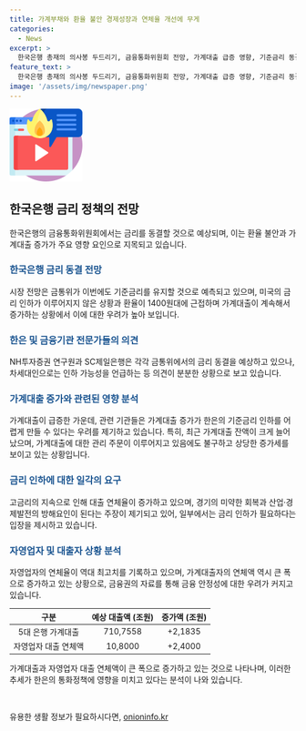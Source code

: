 ```yaml
---
title: 가계부채와 환율 불안 경제성장과 연체율 개선에 무게
categories:
  - News
excerpt: >
  한국은행 총재의 의사봉 두드리기, 금융통화위원회 전망, 가계대출 급증 영향, 기준금리 동결 전망 등 다양한 정보를 담은 금융 관련 기사입니다. 한은의 기준금리 유지에 대한 시장 전망과 금융당국의 가계대출 관리 등을 다루며, 핵심은 기사의 주요 내용을 간결하게 전달하면서도 금융 시장에 관심이 있는 사람들을 끌어들이는 것입니다.
feature_text: >
  한국은행 총재의 의사봉 두드리기, 금융통화위원회 전망, 가계대출 급증 영향, 기준금리 동결 전망 등 다양한 정보를 담은 금융 관련 기사입니다. 한은의 기준금리 유지에 대한 시장 전망과 금융당국의 가계대출 관리 등을 다루며, 핵심은 기사의 주요 내용을 간결하게 전달하면서도 금융 시장에 관심이 있는 사람들을 끌어들이는 것입니다.
image: '/assets/img/newspaper.png'
---
```


<p><img src="/assets/img/news.png" alt="rentncar 속보" /></p>

<h2 data-ke-size="size26">한국은행 금리 정책의 전망</h2>

<p data-ke-size="size16">한국은행의 금융통화위원회에서는 금리를 동결할 것으로 예상되며, 이는 환율 불안과 가계대출 증가가 주요 영향 요인으로 지목되고 있습니다.</p>

<h3><b><span style="color: #1a5490;">한국은행 금리 동결 전망</span></b></h3>

<p data-ke-size="size16">시장 전망은 금통위가 이번에도 기준금리를 유지할 것으로 예측되고 있으며, 미국의 금리 인하가 이루어지지 않은 상황과 환율이 1400원대에 근접하며 가계대출이 계속해서 증가하는 상황에서 이에 대한 우려가 높아 보입니다.</p>

<h3><b><span style="color: #1a5490;">한은 및 금융기관 전문가들의 의견</span></b></h3>

<p data-ke-size="size16">NH투자증권 연구원과 SC제일은행은 각각 금통위에서의 금리 동결을 예상하고 있으나, 차세대인으로는 인하 가능성을 언급하는 등 의견이 분분한 상황으로 보고 있습니다.</p>

<h3><b><span style="color: #1a5490;">가계대출 증가와 관련된 영향 분석</span></b></h3>

<p data-ke-size="size16">가계대출이 급증한 가운데, 관련 기관들은 가계대출 증가가 한은의 기준금리 인하를 어렵게 만들 수 있다는 우려를 제기하고 있습니다. 특히, 최근 가계대출 잔액이 크게 늘어났으며, 가계대출에 대한 관리 주문이 이루어지고 있음에도 불구하고 상당한 증가세를 보이고 있는 상황입니다.</p>

<h3><b><span style="color: #1a5490;">금리 인하에 대한 일각의 요구</span></b></h3>

<p data-ke-size="size16">고금리의 지속으로 인해 대출 연체율이 증가하고 있으며, 경기의 미약한 회복과 산업·경제발전의 방해요인이 된다는 주장이 제기되고 있어, 일부에서는 금리 인하가 필요하다는 입장을 제시하고 있습니다.</p>

<h3><b><span style="color: #1a5490;">자영업자 및 대출자 상황 분석</span></b></h3>

<p data-ke-size="size16">자영업자의 연체율이 역대 최고치를 기록하고 있으며, 가계대출자의 연체액 역시 큰 폭으로 증가하고 있는 상황으로, 금융권의 자료를 통해 금융 안정성에 대한 우려가 커지고 있습니다.</p>

<table>
    <thead>
        <tr>
            <th style="text-align: center;">구분</th>
            <th style="text-align: center;">예상 대출액 (조원)</th>
            <th style="text-align: center;">증가액 (조원)</th>
        </tr>
    </thead>
    <tbody>
        <tr>
            <td style="text-align: center;">5대 은행 가계대출</td>
            <td style="text-align: center;">710,7558</td>
            <td style="text-align: center;">+2,1835</td>
        </tr>
        <tr>
            <td style="text-align: center;">자영업자 대출 연체액</td>
            <td style="text-align: center;">10,8000</td>
            <td style="text-align: center;">+2,4000</td>
        </tr>
    </tbody>
</table>

<p data-ke-size="size16">가계대출과 자영업자 대출 연체액이 큰 폭으로 증가하고 있는 것으로 나타나며, 이러한 추세가 한은의 통화정책에 영향을 미치고 있다는 분석이 나와 있습니다.</p>

<p data-ke-size="size16">&nbsp;</p>
유용한 생활 정보가 필요하시다면, <a href="https://onioninfo.kr" rel="dofollow">onioninfo.kr</a>


